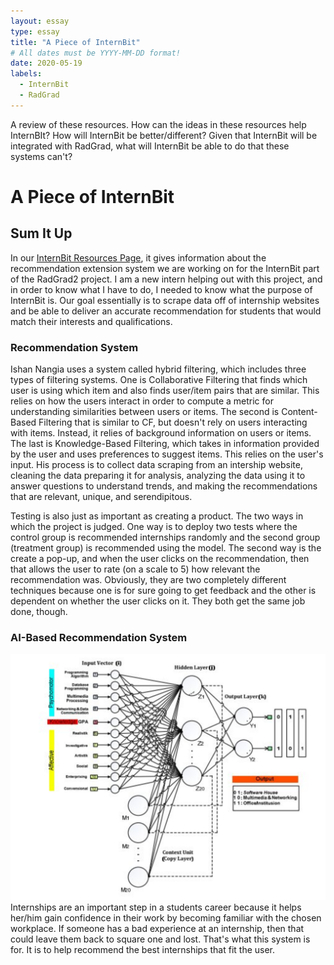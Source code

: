 ```yaml
---
layout: essay
type: essay
title: "A Piece of InternBit"
# All dates must be YYYY-MM-DD format!
date: 2020-05-19
labels:
  - InternBit
  - RadGrad
---
```


A review of these resources. How can the ideas in these resources help InternBIt?
How will InternBit be better/different? Given that InternBit will be integrated with RadGrad, what will InternBit be able to do that these systems can't?

# A Piece of InternBit

## Sum It Up
In our [InternBit Resources Page](https://radgrad.github.io/docs/internbit/resources/), it gives information about the recommendation extension system we are working on for the InternBit part of the RadGrad2 project.  I am a new intern helping out with this project, and in order to know what I have to do, I needed to know what the purpose of InternBit is.  Our goal essentially is to scrape data off of internship websites and be able to deliver an accurate recommendation for students that would match their interests and qualifications.  
### Recommendation System
Ishan Nangia uses a system called hybrid filtering, which includes three types of filtering systems.  One is Collaborative Filtering that finds which user is using which item and also finds user/item pairs that are similar.  This relies on how the users interact in order to compute a metric for understanding similarities between users or items.  The second is Content-Based Filtering that is similar to CF, but doesn't rely on users interacting with items.  Instead, it relies of background information on users or items.  The last is Knowledge-Based Filtering, which takes in information provided by the user and uses preferences to suggest items.  This relies on the user's input.  His process is to collect data scraping from an intership website, cleaning the data preparing it for analysis, analyzing the data using it to answer questions to understand trends, and making the recommendations that are relevant, unique, and serendipitous. 

Testing is also just as important as creating a product.  The two ways in which the project is judged.  One way is to deploy two tests where the control group is recommended internships randomly and the second group (treatment group) is recommended using the model.  The second way is the create a pop-up, and when the user clicks on the recommendation, then that allows the user to rate (on a scale to 5) how relevant the recommendation was.  Obviously, they are two completely different techniques because one is for sure going to get feedback and the other is dependent on whether the user clicks on it.  They both get the same job done, though.  

### AI-Based Recommendation System
<img class="ui large right floated rounded image" src="../images/aiprog.png">
Internships are an important step in a students career because it helps her/him gain confidence in their work by becoming familiar with the chosen workplace.  If someone has a bad experience at an internship, then that could leave them back to square one and lost.  That's what this system is for.  It is to help recommend the best internships that fit the user.  
